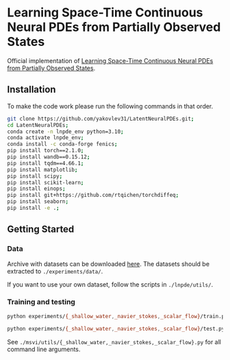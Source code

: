 # Learning Space-Time Continuous Neural PDEs from Partially Observed States

Official implementation of [Learning Space-Time Continuous Neural PDEs from Partially Observed States](https://arxiv.org/abs/2307.04110).

## Installation

To make the code work please run the following commands in that order.
```bash
git clone https://github.com/yakovlev31/LatentNeuralPDEs.git; 
cd LatentNeuralPDEs; 
conda create -n lnpde_env python=3.10; 
conda activate lnpde_env; 
conda install -c conda-forge fenics; 
pip install torch==2.1.0; 
pip install wandb==0.15.12; 
pip install tqdm==4.66.1; 
pip install matplotlib; 
pip install scipy; 
pip install scikit-learn; 
pip install einops; 
pip install git+https://github.com/rtqichen/torchdiffeq; 
pip install seaborn; 
pip install -e .; 
```

## Getting Started

### Data

Archive with datasets can be downloaded [here](https://drive.google.com/file/d/1uFxs-A4MhvsZdBCsudPuvBca69zWDmUq/view?usp=sharing). The datasets should be extracted to `./experiments/data/`.

If you want to use your own dataset, follow the scripts in `./lnpde/utils/`.

### Training and testing

```bash
python experiments/{_shallow_water,_navier_stokes,_scalar_flow}/train.py --name mymodel --device cuda --visualize 1

python experiments/{_shallow_water,_navier_stokes,_scalar_flow}/test.py --name mymodel --device cuda
```

See `./msvi/utils/{_shallow_water,_navier_stokes,_scalar_flow}.py` for all command line arguments.
